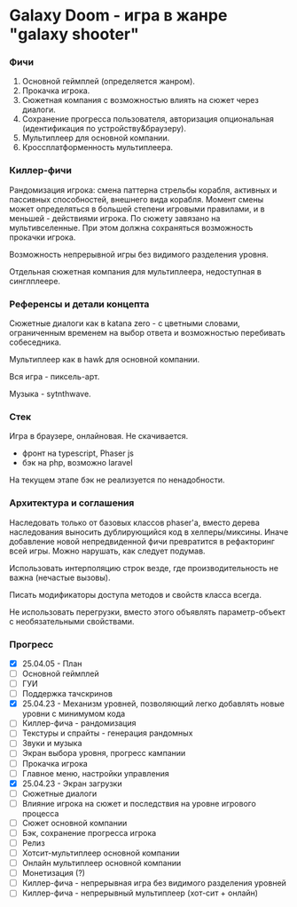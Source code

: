 # Galaxy Doom - игра в жанре "galaxy shooter"

### Фичи

1) Основной геймплей (определяется жанром).
2) Прокачка игрока.
3) Сюжетная компания с возможностью влиять на сюжет через диалоги.
4) Сохранение прогресса пользователя, авторизация опциональная (идентификация по устройству&браузеру).
5) Мультиплеер для основной компании.
6) Кроссплатформенность мультиплеера.

### Киллер-фичи

Рандомизация игрока: смена паттерна стрельбы корабля, активных и пассивных способностей, внешнего вида корабля. Момент
смены может определяться в большей степени игровыми правилами, и в меньшей - действиями игрока. По сюжету завязано на мультивселенные. При
этом должна сохраняться возможность прокачки игрока.

Возможность непрерывной игры без видимого разделения уровня.

Отдельная сюжетная компания для мультиплеера, недоступная в синглплеере.

### Референсы и детали концепта

Сюжетные диалоги как в katana zero - с цветными словами, ограниченным временем на выбор ответа и возможностью
перебивать собеседника.

Мультиплеер как в hawk для основной компании.

Вся игра - пиксель-арт.

Музыка - sytnthwave.

### Стек

Игра в браузере, онлайновая. Не скачивается.

- фронт на typescript, Phaser js
- бэк на php, возможно laravel

На текущем этапе бэк не реализуется по ненадобности.

### Архитектура и соглашения

Наследовать только от базовых классов phaser'а, вместо дерева наследования выносить дублирующийся код в хелперы/миксины.
Иначе добавление новой непредвиденной фичи превратится в рефакторинг всей игры. Можно нарушать, как следует подумав.

Использовать интерполяцию строк везде, где производительность не важна (нечастые вызовы).

Писать модификаторы доступа методов и свойств класса всегда.

Не использовать перегрузки, вместо этого объявлять параметр-объект с необязательными свойствами.

### Прогресс

- [x] 25.04.05 - План
- [ ] Основной геймплей
- [ ] ГУИ
- [ ] Поддержка тачскринов
- [x] 25.04.23 - Механизм уровней, позволяющий легко добавлять новые уровни с минимумом кода
- [ ] Киллер-фича - рандомизация
- [ ] Текстуры и спрайты - генерация рандомных
- [ ] Звуки и музыка
- [ ] Экран выбора уровня, прогресс кампании
- [ ] Прокачка игрока
- [ ] Главное меню, настройки управления
- [x] 25.04.23 - Экран загрузки
- [ ] Сюжетные диалоги
- [ ] Влияние игрока на сюжет и последствия на уровне игрового процесса
- [ ] Сюжет основной компании
- [ ] Бэк, сохранение прогресса игрока
- [ ] Релиз
- [ ] Хотсит-мультиплеер основной компании
- [ ] Онлайн мультиплеер основной компании
- [ ] Монетизация (?)
- [ ] Киллер-фича - непрерывная игра без видимого разделения уровней
- [ ] Киллер-фича - непрерывный мультиплеер (хот-сит + онлайн)
